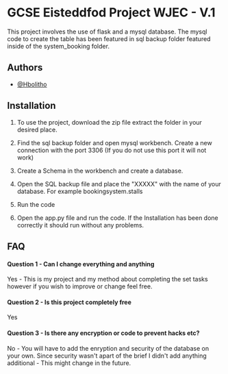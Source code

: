 # GCSE Eisteddfod Project WJEC - V.1

This project involves the use of flask and a mysql database. The mysql code to create the table has been featured in sql backup folder featured inside of the system_booking folder.


## Authors

- [@Hbolitho](https://github.com/Hbolitho)


## Installation

1) To use the project, download the zip file extract the folder in your desired place.

2) Find the sql backup folder and open mysql workbench. Create a new connection with the port 3306 (If you do not use this port it will not work)

3) Create a Schema in the workbench and create a database.

4) Open the SQL backup file and place the "XXXXX" with the name of your database. For example bookingsystem.stalls

5) Run the code

6) Open the app.py file and run the code. If the Installation has been done correctly it should run without any problems.





    
## FAQ

#### Question 1 - Can I change everything and anything 

Yes - This is my project and my method about completing the set tasks however if you wish to improve or change feel free.

#### Question 2 - Is this project completely free

Yes

#### Question 3 - Is there any encryption or code to prevent hacks etc?

No  - You will have to add the enryption and security of the database on your own. Since security wasn't apart of the brief I didn't add anything additional - This might change in the future.
